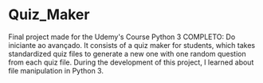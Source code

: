 # Quiz_Maker
 Final project made for the Udemy's Course Python 3 COMPLETO: Do iniciante ao avançado. It consists of a quiz maker for students, which takes standardized quiz files to generate a new one with one random question from each quiz file. During the development of this project, I learned about file manipulation in Python 3. 
